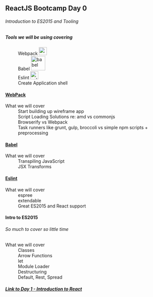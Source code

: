 ## ReactJS Bootcamp Day 0

###### Introduction to ES2015 and Tooling

<dl>
  <dt>
      <h5>Tools we will be using covering</h5>
  </dt>
  <dd> Webpack
      <img src="http://grammarly.github.io/pres-public/jslab-2015/react_and_webpack/img/webpack-logo.png" alt="webpack" width="25"/></dd>
  <dd> Babel
      <img src="https://babeljs.io/images/logo.svg" alt="babel" width="45"/>
  </dd>
  <dd> Eslint
      <img src="http://eslint.org/img/logo.svg" alt="eslint" width="25"/>
  </dd>
  <dd>Create Application shell</i></dd>
</dl>


<h4>
	<a href="http://webpack.github.io/" alt="webpack">WebPack</a>
</h4>
<dl>
	<dt>What we will cover</dt>
  <dd>Start building up wireframe app</dd>
	<dd>Script Loading Solutions re: amd vs commonjs</dd>
	<dd>Browserify vs Webpack</dd>
	<dd>Task runners like grunt, gulp, broccoli vs simple npm scripts + preprocessing</dd>
</dl>


<h4>
	<a href="https://babeljs.io/" alt="babel">Babel</a>
</h4>
<dl>
	<dt>What we will cover</dt>
	<dd>Transpiling JavaScript</dd>
	<dd>JSX Transforms</dd>
</dl>


<h4>
	<a href="http://eslint.org/" alt="eslint">Eslint</a>
</h4>
<dl>
	<dt>What we will cover</dt>
	<dd>espree</dd>
	<dd>extendable</dd>
	<dd>Great ES2015 and React support</dd>
</dl>

<h4>
	Intro to ES2015
</h4>
<h6>
	So much to cover so little time
</h6>
<dl>
	<dt>What we will cover</dt>
	<dd>Classes</dd>
	<dd>Arrow Functions</dd>
	<dd>let</dd>
	<dd>Module Loader</dd>
	<dd>Destructuring</dd>
	<dd>Default, Rest, Spread</dd>
</dl>


<h5><a href="https://github.com/westeezy/ReactJS-Bootcamp/blob/master/agendas/day1.md">Link to Day 1 - Introduction to React</a></h5>
